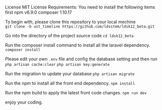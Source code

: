 License
MIT License
Requirements:
You need to install the following items first
npm v6.9.0
composer 1.10.17


To begin with, please clone this repository to your local mechine
<br />
```git clone -b ust_timeline https://github.com/ldsstem/ldsk12_beta.git```

Go into the directory of the project source code
```cd ldsk12_beta```

Run the composer install command to install all the laravel dependency.
```composer install```

Please edit your own ```.env``` file and config the database setting
and then run
```php artisan cache:clear```
```php artisan key:generate```

Run the migration to update your database
```php artisan migrate```

Run the npm to install all the front end dependency.
```npm install```

Run the npm build to apply the latest front code changes.
```npm run dev```


enjoy your coding.
